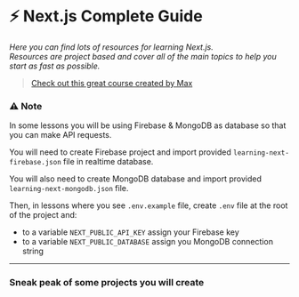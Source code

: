# ⚡️ Next.js Complete Guide

*Here you can find lots of resources for learning Next.js.  
Resources are project based and cover all of the main topics to help you start as fast as possible.*

> [Check out this great course created by Max](https://www.udemy.com/course/nextjs-react-the-complete-guide/)

### ⚠️ Note
In some lessons you will be using Firebase & MongoDB as database so that you can make API requests.

You will need to create Firebase project and import provided `learning-next-firebase.json` file in realtime database.

You will also need to create MongoDB database and import provided `learning-next-mongodb.json` file.

Then, in lessons where you see `.env.example` file, create `.env` file at the root of the project and:
- to a variable `NEXT_PUBLIC_API_KEY` assign your Firebase key
- to a variable `NEXT_PUBLIC_DATABASE` assign you MongoDB connection string

<hr />

### Sneak peak of some projects you will create

